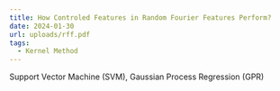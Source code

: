 ```yaml
---
title: How Controled Features in Random Fourier Features Perform?
date: 2024-01-30
url: uploads/rff.pdf
tags:
  - Kernel Method
---
```


Support Vector Machine (SVM), Gaussian Process Regression (GPR)

<!--more-->
